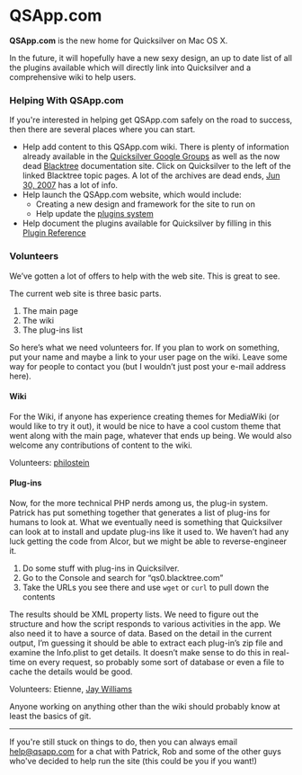 # QSApp.com

**QSApp.com** is the new home for Quicksilver on Mac OS X.

In the future, it will hopefully have a new sexy design, an up to date list of all the plugins available which will directly link into Quicksilver and a comprehensive wiki to help users.

### Helping With QSApp.com

If you're interested in helping get QSApp.com safely on the road to success, then there are several places where you can start.

* Help add content to this QSApp.com wiki. There is plenty of information already available in the [Quicksilver Google Groups](http://groups.google.com/group/blacktree-quicksilver) as well as the now dead [Blacktree](http://web.archive.org/web/\*/http://docs.blacktree.com/quicksilver) documentation site. Click on Quicksilver to the left of the linked Blacktree topic pages. A lot of the archives are dead ends, [Jun 30, 2007](http://web.archive.org/web/20070701170449/docs.blacktree.com/quicksilver/quicksilver?DokuWiki=48da35e168dfb532fdfc6d1a3d3172de) has a lot of info.
* Help launch the QSApp.com website, which would include:
  * Creating a new design and framework for the site to run on
  * Help update the [plugins system](http://qsapp.com/plugins)
* Help document the plugins available for Quicksilver by filling in this [Plugin Reference](Plugin\_Reference/)

### Volunteers

We’ve gotten a lot of offers to help with the web site. This is great to see.

The current web site is three basic parts.

1. The main page
2. The wiki
3. The plug-ins list

So here’s what we need volunteers for. If you plan to work on something, put your name and maybe a link to your user page on the wiki. Leave some way for people to contact you (but I wouldn’t just post your e-mail address here).

#### Wiki

For the Wiki, if anyone has experience creating themes for MediaWiki (or would like to try it out), it would be nice to have a cool custom theme that went along with the main page, whatever that ends up being. We would also welcome any contributions of content to the wiki.

Volunteers: [philostein](http://lovequicksilver.com)

#### Plug-ins

Now, for the more technical PHP nerds among us, the plug-in system. Patrick has put something together that generates a list of plug-ins for humans to look at. What we eventually need is something that Quicksilver can look at to install and update plug-ins like it used to. We haven’t had any luck getting the code from Alcor, but we might be able to reverse-engineer it.

1. Do some stuff with plug-ins in Quicksilver.
2. Go to the Console and search for “qs0.blacktree.com”
3. Take the URLs you see there and use `wget` or `curl` to pull down the contents

The results should be XML property lists. We need to figure out the structure and how the script responds to various activities in the app. We also need it to have a source of data. Based on the detail in the current output, I’m guessing it should be able to extract each plug-in’s zip file and examine the Info.plist to get details. It doesn’t make sense to do this in real-time on every request, so probably some sort of database or even a file to cache the details would be good.

Volunteers: Etienne, [Jay Williams](http://myd3.com/)

Anyone working on anything other than the wiki should probably know at least the basics of git.

***

If you're still stuck on things to do, then you can always email help@qsapp.com for a chat with Patrick, Rob and some of the other guys who've decided to help run the site (this could be you if you want!)
